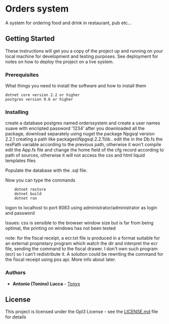 # Orders system

A system for ordering food and drink in restaurant, pub etc...

## Getting Started

These instructions will get you a copy of the project up and running on your local machine for development and testing purposes. See deployment for notes on how to deploy the project on a live system.

### Prerequisites

What things you need to install the software and how to install them

```
dotnet core version 2.2 or higher
postgres version 9.6 or higher
```

### Installing

create a database postgres named orderssystem and create a user names suave with encripted password '1234'
after you downloaded all the package, download separately using nuget
the package Npgsql version 2.2.1 creating a path like packages\Npgsql.2.2.1\lib\..
edit the in the Db.fs the resPath variable according to the previous path, otherwise it won't compile
edit the App.fs file and change the home field of the cfg record according to path of sources, otherwise it will not access the css and html liquid templates files

Populate the database with the .sql file.

Now you can type the commands

```
	dotnet restore
	dotnet build
	dotnet run
```


logon to localhost to port 8083 using administrator/administrator as login and password


Issues: css is sensible to the browser window size but is far from being optimal, 
the printing on windows has not been tested

note: for the fiscal receipt, a ecr.txt file is produced in a format suitable for an external proprietary program which watch the dir and interpret the ecr file, sending the command to the fiscal drawer.  I don't own such program (ecr) so I can't redistribute it. A solution could be rewriting the command for the fiscal receipt using pos api. More info about later.
 


### Authors

* **Antonio (Tonino) Lucca** - [Tonyx](https://github.com/tonyx)
 

## License

This project is licensed under the Gpl3 License - see the [LICENSE.md](LICENSE.md) file for details



